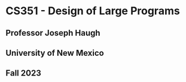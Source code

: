 # CS351 - Design of Large Programs
## Professor Joseph Haugh
## University of New Mexico 
## Fall 2023
